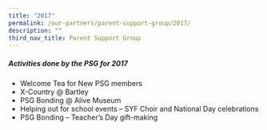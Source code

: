 ```yaml
---
title: "2017"
permalink: /our-partners/parent-support-group/2017/
description: ""
third_nav_title: Parent Support Group
---
```

##### Activities done by the PSG for 2017

* Welcome Tea for New PSG members
* X-Country @ Bartley
* PSG Bonding @ Alive Museum
* Helping out for school events – SYF Choir and National Day celebrations
* PSG Bonding – Teacher’s Day gift-making